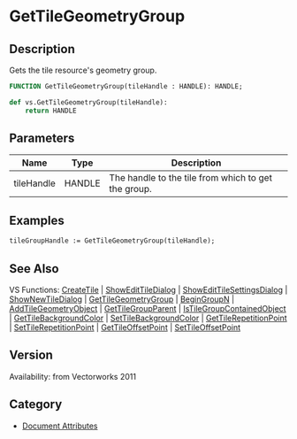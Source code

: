 # GetTileGeometryGroup

## Description
Gets the tile resource's geometry group.

```pascal
FUNCTION GetTileGeometryGroup(tileHandle : HANDLE): HANDLE;
```

```python
def vs.GetTileGeometryGroup(tileHandle):
    return HANDLE
```

## Parameters
|Name|Type|Description|
|---|---|---|
|tileHandle|HANDLE|The handle to the tile from which to get the group.|

## Examples
```pascal
tileGroupHandle := GetTileGeometryGroup(tileHandle);
```

## See Also
VS Functions:
[CreateTile](CreateTile.md) 
| [ShowEditTileDialog](ShowEditTileDialog.md) 
| [ShowEditTileSettingsDialog](ShowEditTileSettingsDialog.md) 
| [ShowNewTileDialog](ShowNewTileDialog.md) 
| [GetTileGeometryGroup](GetTileGeometryGroup.md) 
| [BeginGroupN](BeginGroupN.md) 
| [AddTileGeometryObject](AddTileGeometryObject.md) 
| [GetTileGroupParent](GetTileGroupParent.md) 
| [IsTileGroupContainedObject](IsTileGroupContainedObject.md) 
| [GetTileBackgroundColor](GetTileBackgroundColor.md) 
| [SetTileBackgroundColor](SetTileBackgroundColor.md) 
| [GetTileRepetitionPoint](GetTileRepetitionPoint.md) 
| [SetTileRepetitionPoint](SetTileRepetitionPoint.md) 
| [GetTileOffsetPoint](GetTileOffsetPoint.md) 
| [SetTileOffsetPoint](SetTileOffsetPoint.md)

## Version
Availability: from Vectorworks 2011

## Category
* [Document Attributes](../Categories/Document%20Attributes.md)
